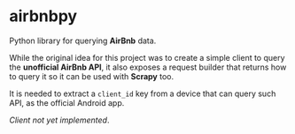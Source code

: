 # airbnbpy

Python library for querying **AirBnb** data.

While the original idea for this project was to create a simple client to query the **unofficial AirBnb API**, it also exposes a request builder that returns how to query it so it can be used with **Scrapy** too.

It is needed to extract a `client_id` key from a device that can query such API, as the official Android app.

*Client not yet implemented*.
